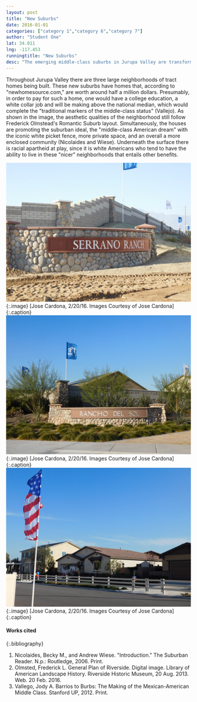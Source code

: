 ```yaml
---
layout: post
title: "New Suburbs"
date: 2016-01-01
categories: ["category 1","category 6","category 7"]
author: "Student One"
lat: 34.011
lng: -117.453
runningtitle: "New Suburbs"
desc: "The emerging middle-class suburbs in Jurupa Valley are transforming the city by increasing inequalities between historic barrios and these new regions."
---
```

Throughout Jurupa Valley there are three large neighborhoods of tract homes being built. These new suburbs have homes that, according to "newhomesource.com," are worth around half a million dollars. Presumably, in order to pay for such a home, one would have a college education, a white collar job and will be making above the national median, which would complete the "traditional markers of the middle-class status" (Vallejo). As shown in the image, the aesthetic qualities of the neighborhood still follow Frederick Olmstead's Romantic Suburb layout. Simultaneously, the houses are promoting the suburban ideal, the "middle-class American dream" with the iconic white picket fence, more private space, and an overall a more enclosed community (Nicolaides and Wiese). Underneath the surface there is racial apartheid at play, since it is white Americans who tend to have the ability to live in these "nicer" neighborhoods that entails other benefits.

![Image 1](images/NewSuburbs_1.jpg) 
{:.image}
[Jose Cardona, 2/20/16. Images Courtesy of Jose Cardona]
{:.caption}
![Image 2](images/NewSuburbs_2.jpg) 
{:.image}
[Jose Cardona, 2/20/16. Images Courtesy of Jose Cardona] 
{:.caption}
![Image 3](images/NewSuburbs_3.jpg)
{:.image}
[Jose Cardona, 2/20/16. Images Courtesy of Jose Cardona]
{:.caption}

#### Works cited
{:.bibliography}
1. Nicolaides, Becky M., and Andrew Wiese. "Introduction." The Suburban Reader. N.p.: Routledge, 2006. Print.
2. Olmsted, Frederick L. General Plan of Riverside. Digital image. Library of American Landscape History. Riverside Historic Museum, 20 Aug. 2013. Web. 20 Feb. 2016.
3. Vallego, Jody A. Barrios to Burbs: The Making of the Mexican-American Middle Class. Stanford UP, 2012. Print.
